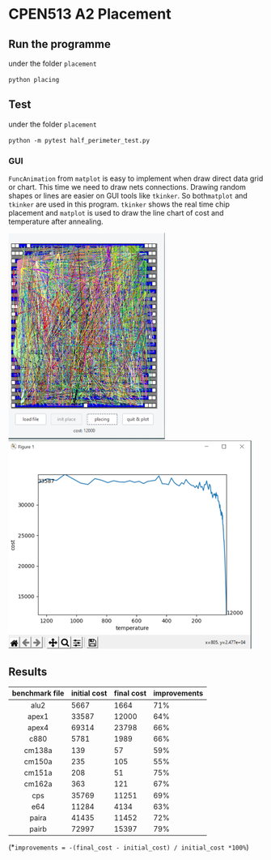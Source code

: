 # CPEN513 A2 Placement

## Run the programme

under the folder `placement`

`python placing`

## Test

under the folder `placement`

`python -m pytest half_perimeter_test.py`

### GUI

`FuncAnimation` from `matplot` is easy to implement when draw direct data grid or chart. This time we need to draw nets connections.  Drawing random shapes or lines are easier on GUI tools like `tkinker`. So both`matplot` and `tkinker` are used in this program.  `tkinker` shows the real time chip placement and `matplot` is used to draw the line chart of cost and temperature after annealing.

<img src="report/A2 placement.assets/image-20210221230137452.png" alt="image-20210221230137452" style="zoom:50%;" /><img src="report/A2 placement.assets/image-20210221230308000.png" alt="image-20210221230308000" style="zoom: 50%;" />

## Results

| benchmark file | initial cost | final cost | improvements |
| :------------: | ------------ | ---------- | ------------ |
|      alu2      | 5667         | 1664       | 71%          |
|     apex1      | 33587        | 12000      | 64%          |
|     apex4      | 69314        | 23798      | 66%          |
|      c880      | 5781         | 1989       | 66%          |
|     cm138a     | 139          | 57         | 59%          |
|     cm150a     | 235          | 105        | 55%          |
|     cm151a     | 208          | 51         | 75%          |
|     cm162a     | 363          | 121        | 67%          |
|      cps       | 35769        | 11251      | 69%          |
|      e64       | 11284        | 4134       | 63%          |
|     paira      | 41435        | 11452      | 72%          |
|     pairb      | 72997        | 15397      | 79%          |

(*`improvements = -(final_cost - initial_cost) / initial_cost *100%`)